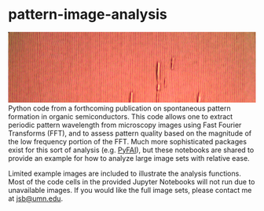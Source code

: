 # pattern-image-analysis
![Example crystal growth](https://github.com/jsbangsund/pattern-image-analysis/blob/master/example%20images/feature_image.png)
Python code from a forthcoming publication on spontaneous pattern formation in organic semiconductors. This code allows one to extract periodic pattern wavelength from microscopy images using Fast Fourier Transforms (FFT), and to assess pattern quality based on the magnitude of the low frequency portion of the FFT. Much more sophisticated packages exist for this sort of analysis (e.g. [PyFAI](https://pyfai.readthedocs.io/en/latest/)), but these notebooks are shared to provide an example for how to analyze large image sets with relative ease.

Limited example images are included to illustrate the analysis functions. Most of the code cells in the provided Jupyter Notebooks will not run due to unavailable images. If you would like the full image sets, please contact me at jsb@umn.edu.
